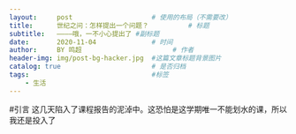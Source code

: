 ```yaml
---
layout:     post   				    # 使用的布局（不需要改）
title:      世纪之问：怎样提出一个问题？			# 标题 
subtitle:   ————哦，一不小心提出了 #副标题
date:       2020-11-04 				# 时间
author:     BY 鸣超						# 作者
header-img: img/post-bg-hacker.jpg 	#这篇文章标题背景图片
catalog: true 						# 是否归档
tags:								#标签
    - 生活
---
```


#引言
这几天陷入了课程报告的泥淖中。这恐怕是这学期唯一不能划水的课，所以我还是投入了
